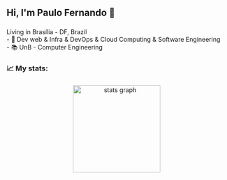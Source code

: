 
<!--<div align="center">
  <img src="https://github.com/Anmol-Baranwal/Cool-GIFs-For-GitHub/assets/74038190/80728820-e06b-4f96-9c9e-9df46f0cc0a5" width="850"/>
  <img width="12" />
</div>-->

###

<h2 align="left">Hi, I'm Paulo Fernando 👋</h2>

###

<p align="left">Living in Brasília - DF, Brazil<br>- 🔭 Dev web & Infra & DevOps & Cloud Computing & Software Engineering<br>- 📚 UnB - Computer Engineering</p>

###

<h3 align="left">📈   My stats:</h3>

###

<div align="center">
  <img src="https://github-readme-stats.vercel.app/api?username=pafev&hide_title=true&hide_rank=true&show_icons=true&include_all_commits=true&count_private=true&disable_animations=false&theme=dark&locale=en&hide_border=false" height="200" alt="stats graph"  />
</div>

###

